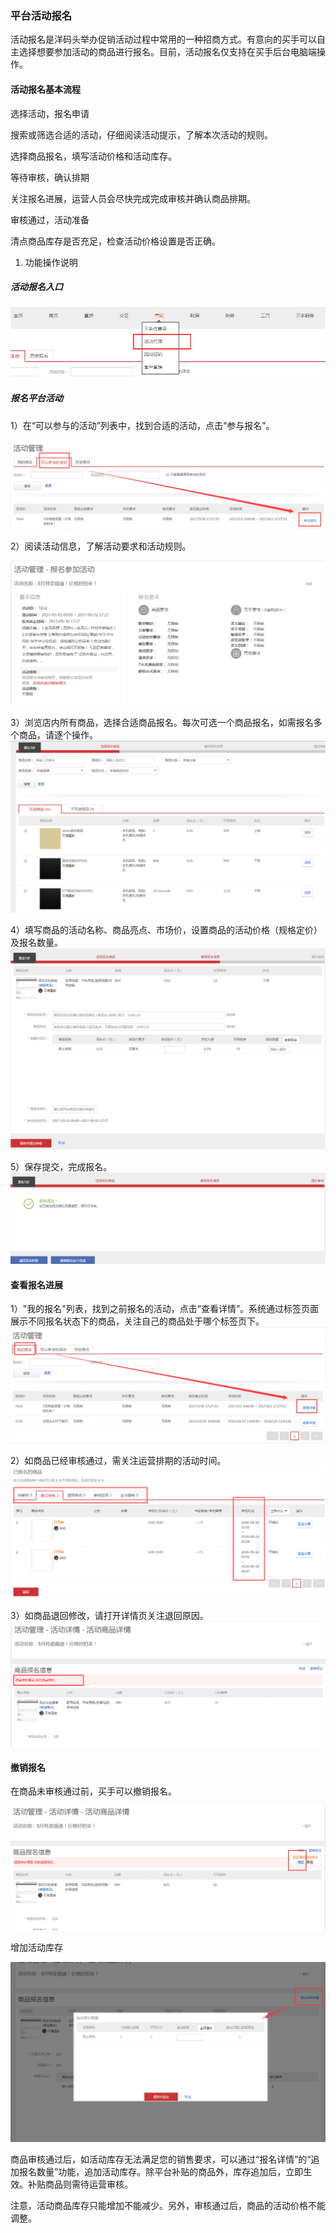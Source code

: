 ### 平台活动报名

活动报名是洋码头举办促销活动过程中常用的一种招商方式。有意向的买手可以自主选择想要参加活动的商品进行报名。目前，活动报名仅支持在买手后台电脑端操作。

#### 活动报名基本流程

选择活动，报名申请

搜索或筛选合适的活动，仔细阅读活动提示，了解本次活动的规则。

选择商品报名，填写活动价格和活动库存。

等待审核，确认排期

关注报名进展，运营人员会尽快完成完成审核并确认商品排期。

审核通过，活动准备

清点商品库存是否充足，检查活动价格设置是否正确。

1. 功能操作说明

##### 活动报名入口

![](/seller-promotions/images/campaign-1.png)

##### 报名平台活动

1）在“可以参与的活动”列表中，找到合适的活动，点击“参与报名”。

![](/seller-promotions/images/campaign-2.png)


2）阅读活动信息，了解活动要求和活动规则。

![](/seller-promotions/images/campaign-3.png)

3）浏览店内所有商品，选择合适商品报名。每次可选一个商品报名，如需报名多个商品，请逐个操作。
![](/seller-promotions/images/campaign-4.png)


4）填写商品的活动名称、商品亮点、市场价，设置商品的活动价格（规格定价）及报名数量。
![](/seller-promotions/images/campaign-5.png)


5）保存提交，完成报名。
![](/seller-promotions/images/campaign-6.png)


#### 查看报名进展

1）"我的报名"列表，找到之前报名的活动，点击“查看详情”。系统通过标签页面展示不同报名状态下的商品，关注自己的商品处于哪个标签页下。
![](/seller-promotions/images/campaign-7.png)


2）如商品已经审核通过，需关注运营排期的活动时间。
![](/seller-promotions/images/campaign-8.png)


3）如商品退回修改，请打开详情页关注退回原因。
![](/seller-promotions/images/campaign-9.png)


#### 撤销报名

在商品未审核通过前，买手可以撤销报名。

![](/seller-promotions/images/campaign-10.png)


增加活动库存

![](/seller-promotions/images/campaign-11.jpg)


商品审核通过后，如活动库存无法满足您的销售要求，可以通过“报名详情”的“追加报名数量”功能，追加活动库存。除平台补贴的商品外，库存追加后，立即生效。补贴商品则需待运营审核。

注意，活动商品库存只能增加不能减少。另外，审核通过后，商品的活动价格不能调整。

